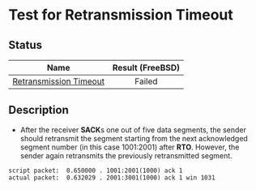 # Test for Retransmission Timeout

## Status
|                       Name                        |  Result (FreeBSD)  |
|:-------------------------------------------------:|:------------------:|
[Retransmission Timeout](retransmission_timeout.pkt)|  Failed

## Description
* After the receiver **SACK**s one out of five data segments, the sender should retransmit the segment starting from the next acknowledged segment number (in this case 1001:2001) after **RTO**. However, the sender again retransmits the previously retransmitted segment.<br>
```
script packet:  0.650000 . 1001:2001(1000) ack 1
actual packet:  0.632029 . 2001:3001(1000) ack 1 win 1031
```
